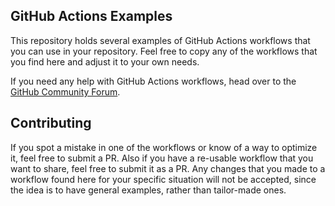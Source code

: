 GitHub Actions Examples
---

This repository holds several examples of GitHub Actions workflows that you can use in your repository.
Feel free to copy any of the workflows that you find here and adjust it to your own needs.

If you need any help with GitHub Actions workflows, head over to the
[GitHub Community Forum](https://github.community/t5/GitHub-Actions/bd-p/actions).

## Contributing

If you spot a mistake in one of the workflows or know of a way to optimize it, feel free to submit a PR.
Also if you have a re-usable workflow that you want to share, feel free to submit it as a PR.
Any changes that you made to a workflow found here for your specific situation will not be accepted,
since the idea is to have general examples, rather than tailor-made ones.
